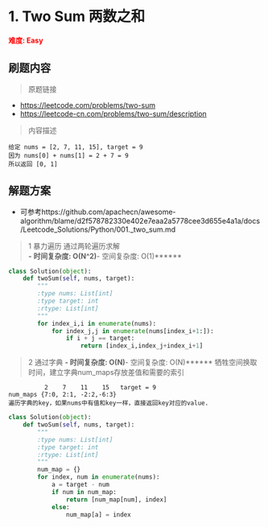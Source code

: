 # 1. Two Sum 两数之和
**<font color=red>难度: Easy</font>**
## 刷题内容

> 原题链接
* https://leetcode.com/problems/two-sum
* https://leetcode-cn.com/problems/two-sum/description

> 内容描述

```
给定 nums = [2, 7, 11, 15], target = 9
因为 nums[0] + nums[1] = 2 + 7 = 9
所以返回 [0, 1]
```
## 解题方案
* 可参考https://github.com/apachecn/awesome-algorithm/blame/d2f578782330e402e7eaa2a5778cee3d655e4a1a/docs/Leetcode_Solutions/Python/001._two_sum.md
>1 暴力遍历 
通过两轮遍历求解  
******- 时间复杂度: O(N^2)******- 空间复杂度: O(1)****** 
```python
class Solution(object):
    def twoSum(self, nums, target):
        """
        :type nums: List[int]
        :type target: int
        :rtype: List[int]
        """
        for index_i,i in enumerate(nums):
            for index_j,j in enumerate(nums[index_i+1:]):
                if i + j == target:
                    return [index_i,index_j+index_i+1]
``` 
>2 通过字典 
 ******- 时间复杂度: O(N)******- 空间复杂度: O(N)****** 
 牺牲空间换取时间，建立字典num_maps存放差值和需要的索引 
```
          2    7    11    15   target = 9
num_maps {7:0, 2:1, -2:2,-6:3}
遍历字典的key，如果nums中有值和key一样，直接返回key对应的value.
``` 
```python
class Solution(object):
    def twoSum(self, nums, target):
        """
        :type nums: List[int]
        :type target: int
        :rtype: List[int]
        """
        num_map = {}
        for index, num in enumerate(nums):
            a = target - num
            if num in num_map:
                return [num_map[num], index]
            else:
                num_map[a] = index
```     
